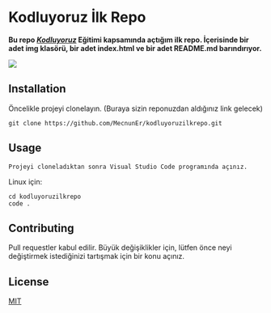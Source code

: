 # Kodluyoruz İlk Repo
**Bu repo *[Kodluyoruz](https://kodluyoruz.org/tr/kodluyoruz/)* Eğitimi kapsamında açtığım ilk repo. İçerisinde bir adet img klasörü, bir adet index.html ve bir adet README.md barındırıyor.**

![](https://i.hizliresim.com/83nd437.png)

## Installation
Öncelikle projeyi clonelayın. (Buraya sizin reponuzdan aldığınız link gelecek)

```
git clone https://github.com/MecnunEr/kodluyoruzilkrepo.git
```

## Usage

```
Projeyi cloneladıktan sonra Visual Studio Code programında açınız.
```

Linux için:
```
cd kodluyoruzilkrepo
code .
```

## Contributing
Pull requestler kabul edilir. Büyük değişiklikler için, lütfen önce neyi değiştirmek istediğinizi tartışmak için bir konu açınız.

## License
[MIT](https://choosealicense.com/licenses/mit/)